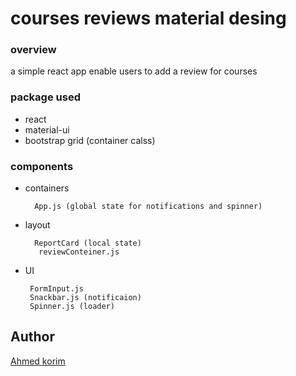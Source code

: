 # courses reviews material desing

### overview
a simple react app enable users to add a review 
for courses 
### package used

- react
- material-ui
- bootstrap grid (container calss)

### components

- containers

        App.js (global state for notifications and spinner)
   
- layout
     
        ReportCard (local state)
         reviewConteiner.js
- UI
    
       FormInput.js
       Snackbar.js (notificaion)
       Spinner.js (loader)
       

## Author
[Ahmed korim](https://github.com/AhmedKorim)